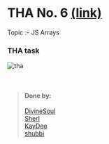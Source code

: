 # THA No. 6 [(link)](https://docs.google.com/document/d/1ocDYa2B27H2tZVI7f_i-7Ze6SIX_2g2N-jUJJ9t__0g/edit)
  Topic :- JS Arrays

### THA task
![tha](https://cdn.discordapp.com/attachments/819626088447082527/854348397514063892/unknown.png)

<br>

> #### Done by:
>[DivineSoul](https://github.com/CodeBlooded-RahulMaurya/Devsnest-WebDev/tree/main/Day-06-JS-Arrays) <br>
>[Sherl](https://github.com/aayushi221/Devsnest-Frontend/tree/main/DAY%206)<br>
>[KayDee](https://github.com/kaydee0502/devsnest-frontend/tree/master/THA6)<br>
>[shubbi](https://github.com/shubbi20/devsnest-project/tree/master/5.devsnest(Tha-6))<br>

